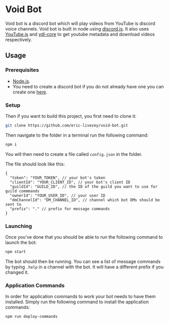 # Void Bot

Void bot is a discord bot which will play videos from YouTube is discord voice channels. Void bot is built in node using [discord.js](https://github.com/discordjs/discord.js). It also uses [YouTube.js](https://github.com/LuanRT/YouTube.js) and [ydl-core](https://github.com/distubejs/ytdl-core) to get youtube metadata and download videos respectively.

## Usage

### Prerequisites

- [Node.js](https://nodejs.org/en/download).
- You need to create a discord bot if you do not already have one you can create one [here](https://discord.com/developers/applications).

### Setup

Then if you want to build this project, you first need to clone it:

```bash
git clone https://github.com/eric-livezey/void-bot.git
```

Then navigate to the folder in a terminal run the following command:

```bash
npm i
```

You will then need to create a file called `config.json` in the folder.

The file should look like this:

```jsonc
{
  "token": "YOUR_TOKEN", // your bot's token
  "clientId": "YOUR_CLIENT_ID", // your bot's client ID
  "guildId": "GUILD_ID", // the ID of the guild you want to use for guild commmands
  "ownerId": "YOUR_USER_ID", // your user ID
  "dmChannelId": "DM_CHANNEL_ID", // channel which bot DMs should be sent to
  "prefix": "." // prefix for message commands
}
```

### Launching

Once you've done that you should be able to run the following command to launch the bot:

```bash
npm start
```

The bot should then be running. You can see a list of message commands by typing `.help` in a channel with the bot. It will have a different prefix if you changed it.

### Application Commands

In order for application commands to work your bot needs to have them installed. Simply run the following command to install the application commands:

```bash
npm run deploy-commands
```
